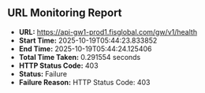 ## URL Monitoring Report

- **URL:** https://api-gw1-prod1.fisglobal.com/gw/v1/health
- **Start Time:** 2025-10-19T05:44:23.833852
- **End Time:** 2025-10-19T05:44:24.125406
- **Total Time Taken:** 0.291554 seconds
- **HTTP Status Code:** 403
- **Status:** Failure
- **Failure Reason:** HTTP Status Code: 403
